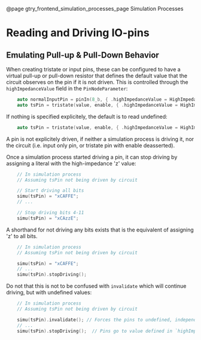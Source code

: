 @page gtry_frontend_simulation_processes_page Simulation Processes


# Reading and Driving IO-pins

## Emulating Pull-up & Pull-Down Behavior

When creating tristate or input pins, these can be configured to have a virtual pull-up or pull-down resistor that defines the default value that the circuit observes on the pin if it is not driven.
This is controlled through the `highImpedanceValue` field in the `PinNodeParameter`:
```cpp
	auto normalInputPin = pinIn(8_b, { .highImpedanceValue = HighImpedanceValue::PULL_UP }); // Default to all bits '1'
	auto tsPin = tristate(value, enable, { .highImpedanceValue = HighImpedanceValue::PULL_DOWN }); // Default to all bits '0'
```

If nothing is specified explicitely, the default is to read undefined:
```cpp
	auto tsPin = tristate(value, enable, { .highImpedanceValue = HighImpedanceValue::UNDEFINED }); // Default to all bits 'x'
```

A pin is not explicitely driven, if neither a simulation process is driving it, nor the circuit (i.e. input only pin, or tristate pin with enable deasserted).

Once a simulation process started driving a pin, it can stop driving by assigning a literal with the high-impedance 'z' value:
```cpp
	// In simulation process
	// Assuming tsPin not being driven by circuit

	// Start driving all bits
	simu(tsPin) = "xCAFFE";
	// ...

	// Stop driving bits 4-11
	simu(tsPin) = "xCAzzE";
```

A shorthand for not driving any bits exists that is the equivalent of assigning 'z' to all bits.
```cpp
	// In simulation process
	// Assuming tsPin not being driven by circuit

	simu(tsPin) = "xCAFFE";
	// ...
	simu(tsPin).stopDriving();
```

Do not that this is not to be confused with `invalidate` which will continue driving, but with undefined values:
```cpp
	// In simulation process
	// Assuming tsPin not being driven by circuit

	simu(tsPin).invalidate(); // Forces the pins to undefined, independent of `highImpedanceValue`
	// ...
	simu(tsPin).stopDriving();  // Pins go to value defined in `highImpedanceValue`
```

